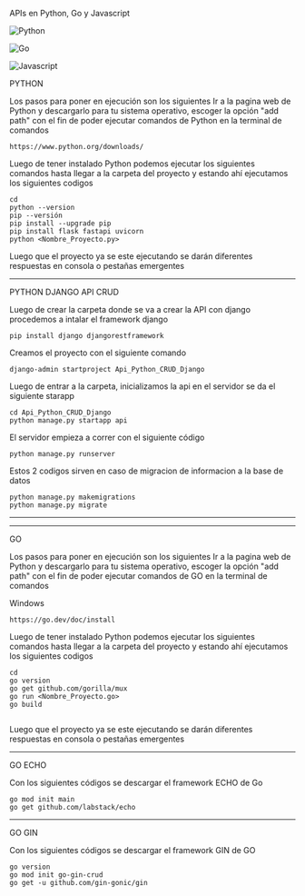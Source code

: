 APIs en Python, Go y Javascript

![Python](https://img.shields.io/badge/python-3670A0?style=for-the-badge&logo=python&logoColor=ffdd54)

![Go](https://img.shields.io/badge/Go-00ADD8?logo=Go&logoColor=white&style=for-the-badge)

![Javascript](https://shields.io/badge/JavaScript-F7DF1E?logo=JavaScript&logoColor=000&style=flat-square)



PYTHON 



Los pasos para poner en ejecución son los siguientes
Ir a la pagina web de Python y descargarlo para tu sistema operativo, escoger la opción "add path" con el fin de poder ejecutar comandos de Python en la terminal de comandos

```Pagina web
https://www.python.org/downloads/
```
Luego de tener instalado Python podemos ejecutar los siguientes comandos hasta llegar a la carpeta del proyecto y estando ahí ejecutamos los siguientes codigos

```Terminal de comandos
cd    
python --version
pip --versión
pip install --upgrade pip
pip install flask fastapi uvicorn
python <Nombre_Proyecto.py>

```
Luego que el proyecto ya se este ejecutando se darán diferentes respuestas en consola o pestañas emergentes

---------


PYTHON DJANGO API CRUD


Luego de crear la carpeta donde se va a crear la API con django 
procedemos a intalar el framework django
```Terminal de comandos
pip install django djangorestframework
```
Creamos el proyecto con el siguiente comando
```Terminal de comandos
django-admin startproject Api_Python_CRUD_Django
```
Luego de entrar a la carpeta, inicializamos la api en el servidor se da el siguiente starapp 
```Terminal de comandos
cd Api_Python_CRUD_Django
python manage.py startapp api
```
El servidor empieza a correr con el siguiente código
```Terminal de comandos
python manage.py runserver
```
Estos 2 codigos sirven en caso de migracion de informacion a la base de datos
```Terminal de comandos
python manage.py makemigrations
python manage.py migrate
```


-----------------------------
---------------------------



GO



Los pasos para poner en ejecución son los siguientes
Ir a la pagina web de Python y descargarlo para tu sistema operativo, escoger la opción "add path" con el fin de poder ejecutar comandos de GO en la terminal de comandos

Windows
```Pagina web
https://go.dev/doc/install
```

Luego de tener instalado Python podemos ejecutar los siguientes comandos hasta llegar a la carpeta del proyecto y estando ahí ejecutamos los siguientes codigos

```Terminal de comandos
cd    
go version 
go get github.com/gorilla/mux
go run <Nombre_Proyecto.go>
go build


```
Luego que el proyecto ya se este ejecutando se darán diferentes respuestas en consola o pestañas emergentes


------------------


GO ECHO


Con los siguientes códigos se descargar el framework ECHO de Go

```Terminal de comandos
go mod init main
go get github.com/labstack/echo
```
------------------


GO GIN


Con los siguientes códigos se descargar el framework GIN de GO

```Terminal de comandos
go version
go mod init go-gin-crud
go get -u github.com/gin-gonic/gin
```

